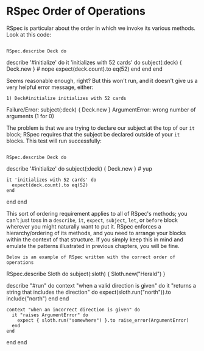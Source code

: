 # RSpec Order of Operations

RSpec is particular about the order in which we invoke its various methods. Look at this code:

                                                                                             RSpec.describe Deck do
  describe '#initialize' do
    it 'initializes with 52 cards' do
      subject(:deck) { Deck.new } # nope
      expect(deck.count).to eq(52)
    end
  end
end

Seems reasonable enough, right? But this won't run, and it doesn't give us a very helpful error message, either:

    1) Deck#initialize initializes with 52 cards
Failure/Error: subject(:deck) { Deck.new }
ArgumentError:
    wrong number of arguments (1 for 0)

The problem is that we are trying to declare our subject at the top of our `it` block; RSpec requires that the subject be declared outside of your `it` blocks. This test will run successfully:

                                                                                                                                                                                       RSpec.describe Deck do
  describe '#initialize' do
    subject(:deck) { Deck.new } # yup

    it 'initializes with 52 cards' do
      expect(deck.count).to eq(52)
    end
  end
end

This sort of ordering requirement applies to all of RSpec's methods; you can't just toss in a `describe`, `it`, `expect`, `subject`, `let`, or `before` block wherever you might naturally want to put it. RSpec enforces a hierarchy/ordering of its methods, and you need to arrange your blocks within the context of that structure. If you simply keep this in mind and emulate the patterns illustrated in previous chapters, you will be fine.

    Below is an example of RSpec written with the correct order of operations

RSpec.describe Sloth do
  subject(:sloth) { Sloth.new("Herald") }

  describe "#run" do
    context "when a valid direction is given" do
      it "returns a string that includes the direction" do
        expect(sloth.run("north")).to include("north")
      end
    end

    context "when an incorrect direction is given" do
      it "raises ArgumentError" do
        expect { sloth.run("somewhere") }.to raise_error(ArgumentError)
      end
    end

  end
end